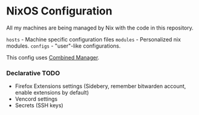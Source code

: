 # NixOS Configuration
All my machines are being managed by Nix with the code in this repository.

`hosts` - Machine specific configuration files
`modules` - Personalized nix modules.
`configs` - "user"-like configurations.

This config uses [Combined Manager](https://github.com/FlafyDev/combined-manager).

### Declarative TODO
- Firefox Extensions settings (Sidebery, remember bitwarden account, enable extensions by default)
- Vencord settings
- Secrets (SSH keys)

